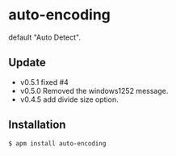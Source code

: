 # auto-encoding

default "Auto Detect".

## Update

* v0.5.1 fixed #4
* v0.5.0 Removed the windows1252 message.
* v0.4.5 add divide size option.

## Installation

`$ apm install auto-encoding`
